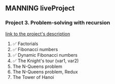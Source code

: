 ## MANNING liveProject


### Project 3. Problem-solving with recursion
[link to the project's description](https://www.manning.com/liveproject/problem-solving-with-recursion)

1. ✅ Factorials
2. ✅ Fibonacci numbers
3. ✅ Dynamic Fibonacci numbers
4. ✅ The Knight's tour (var1, var2)
5. The N-Queens problem
6. The N-Queens problem, Redux
7. The Tower of Hanoi
